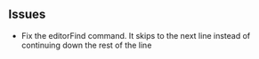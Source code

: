 ## Issues

- Fix the editorFind command. It skips to the next line instead of continuing down the rest of the line
